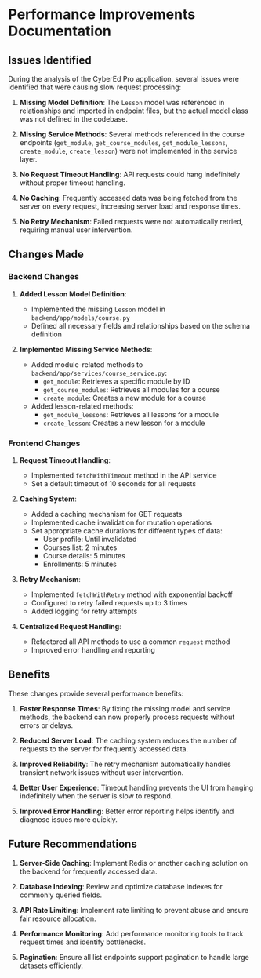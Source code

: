 # Performance Improvements Documentation

## Issues Identified

During the analysis of the CyberEd Pro application, several issues were identified that were causing slow request processing:

1. **Missing Model Definition**: The `Lesson` model was referenced in relationships and imported in endpoint files, but the actual model class was not defined in the codebase.

2. **Missing Service Methods**: Several methods referenced in the course endpoints (`get_module`, `get_course_modules`, `get_module_lessons`, `create_module`, `create_lesson`) were not implemented in the service layer.

3. **No Request Timeout Handling**: API requests could hang indefinitely without proper timeout handling.

4. **No Caching**: Frequently accessed data was being fetched from the server on every request, increasing server load and response times.

5. **No Retry Mechanism**: Failed requests were not automatically retried, requiring manual user intervention.

## Changes Made

### Backend Changes

1. **Added Lesson Model Definition**:
   - Implemented the missing `Lesson` model in `backend/app/models/course.py`
   - Defined all necessary fields and relationships based on the schema definition

2. **Implemented Missing Service Methods**:
   - Added module-related methods to `backend/app/services/course_service.py`:
     - `get_module`: Retrieves a specific module by ID
     - `get_course_modules`: Retrieves all modules for a course
     - `create_module`: Creates a new module for a course
   - Added lesson-related methods:
     - `get_module_lessons`: Retrieves all lessons for a module
     - `create_lesson`: Creates a new lesson for a module

### Frontend Changes

1. **Request Timeout Handling**:
   - Implemented `fetchWithTimeout` method in the API service
   - Set a default timeout of 10 seconds for all requests

2. **Caching System**:
   - Added a caching mechanism for GET requests
   - Implemented cache invalidation for mutation operations
   - Set appropriate cache durations for different types of data:
     - User profile: Until invalidated
     - Courses list: 2 minutes
     - Course details: 5 minutes
     - Enrollments: 5 minutes

3. **Retry Mechanism**:
   - Implemented `fetchWithRetry` method with exponential backoff
   - Configured to retry failed requests up to 3 times
   - Added logging for retry attempts

4. **Centralized Request Handling**:
   - Refactored all API methods to use a common `request` method
   - Improved error handling and reporting

## Benefits

These changes provide several performance benefits:

1. **Faster Response Times**: By fixing the missing model and service methods, the backend can now properly process requests without errors or delays.

2. **Reduced Server Load**: The caching system reduces the number of requests to the server for frequently accessed data.

3. **Improved Reliability**: The retry mechanism automatically handles transient network issues without user intervention.

4. **Better User Experience**: Timeout handling prevents the UI from hanging indefinitely when the server is slow to respond.

5. **Improved Error Handling**: Better error reporting helps identify and diagnose issues more quickly.

## Future Recommendations

1. **Server-Side Caching**: Implement Redis or another caching solution on the backend for frequently accessed data.

2. **Database Indexing**: Review and optimize database indexes for commonly queried fields.

3. **API Rate Limiting**: Implement rate limiting to prevent abuse and ensure fair resource allocation.

4. **Performance Monitoring**: Add performance monitoring tools to track request times and identify bottlenecks.

5. **Pagination**: Ensure all list endpoints support pagination to handle large datasets efficiently.